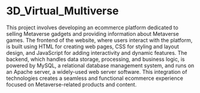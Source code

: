 # 3D_Virtual_Multiverse
This project involves developing an ecommerce platform dedicated to selling Metaverse gadgets and providing information about Metaverse games. The frontend of the website, where users interact with the platform, is built using HTML for creating web pages, CSS for styling and layout design, and JavaScript for adding interactivity and dynamic features. The backend, which handles data storage, processing, and business logic, is powered by MySQL, a relational database management system, and runs on an Apache server, a widely-used web server software. This integration of technologies creates a seamless and functional ecommerce experience focused on Metaverse-related products and content.
